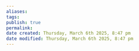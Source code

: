 ```yaml
---
aliases: 
tags: 
publish: true
permalink:
date created: Thursday, March 6th 2025, 8:47 pm
date modified: Thursday, March 6th 2025, 8:47 pm
---
```



